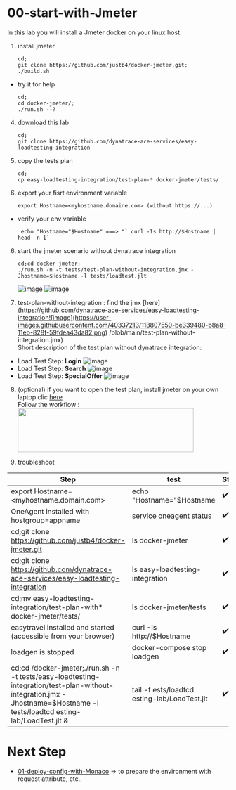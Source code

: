 # 00-start-with-Jmeter

In this lab you will install a Jmeter docker on your linux host. 

1) install jmeter 

       cd;
       git clone https://github.com/justb4/docker-jmeter.git;
       ./build.sh
       
- try it for help 

      cd;
      cd docker-jmeter/;
      ./run.sh --?
       
4) download this lab  

       cd;
       git clone https://github.com/dynatrace-ace-services/easy-loadtesting-integration

5) copy the tests plan  

       cd;
       cp easy-loadtesting-integration/test-plan-* docker-jmeter/tests/

2) export your fisrt environment variable  

       export Hostname=<myhostname.domaine.com> (without https://...)

- verify your env variable  

       echo "Hostname="$Hostname" ===> "` curl -Is http://$Hostname | head -n 1`
       
6) start the jmeter scenario without dynatrace integration 
       
       cd;cd docker-jmeter;
       ./run.sh -n -t tests/test-plan-without-integration.jmx -Jhostname=$Hostname -l tests/loadtest.jlt

   ![image](https://user-images.githubusercontent.com/40337213/116146424-c69c1380-a6de-11eb-82a9-884c7afe7d0f.png)
   ![image](https://user-images.githubusercontent.com/40337213/116276203-973fe200-a784-11eb-9b70-921f53ea8ea3.png)


7) test-plan-without-integration : find the jmx [here](https://github.com/dynatrace-ace-services/easy-loadtesting-integration![image](https://user-images.githubusercontent.com/40337213/118807550-be339480-b8a8-11eb-828f-59fdea43da82.png)
/blob/main/test-plan-without-integration.jmx)   
Short description of the test plan without dynatrace integration:  
- Load Test Step: **Login**
![image](https://user-images.githubusercontent.com/40337213/116147594-3a8aeb80-a6e0-11eb-8a70-21c345d6b4c3.png)
- Load Test Step: **Search**
![image](https://user-images.githubusercontent.com/40337213/116147754-627a4f00-a6e0-11eb-9a10-29886fdd761b.png)
- Load Test Step: **SpecialOffer**
![image](https://user-images.githubusercontent.com/40337213/116147815-745bf200-a6e0-11eb-8fac-be560efcf8d7.png)

8) (optional) if you want to open the test plan, install jmeter on your own laptop clic [here](https://jmeter.apache.org/download_jmeter.cgi)  
  Follow the workflow :  
         <img src="https://user-images.githubusercontent.com/40337213/116146851-44f8b580-a6df-11eb-852e-1fbc541227f9.png" width="400" height="100">


9) troubleshoot  

| Step  | test |Status |
| --------------- | --------------- | --------------- | 
| export Hostname=<myhostname.domain.com> |echo "Hostname="$Hostname  | ✔️ |
| OneAgent installed with hostgroup=appname | service oneagent status | ✔️ |
| cd;git clone https://github.com/justb4/docker-jmeter.git | ls docker-jmeter | ✔️ |
| cd;git clone https://github.com/dynatrace-ace-services/easy-loadtesting-integration | ls easy-loadtesting-integration | ✔️ |
| cd;mv easy-loadtesting-integration/test-plan-with* docker-jmeter/tests/ | ls docker-jmeter/tests | ✔️ |
| easytravel installed and started (accessible from your browser) | curl -Is http://$Hostname | ✔️ |
| loadgen is stopped | docker-compose stop loadgen | ✔️ |
| cd;cd /docker-jmeter;./run.sh -n -t tests/easy-loadtesting-integration/test-plan-without-integration.jmx -Jhostname=$Hostname -l tests/loadtcd esting-lab/LoadTest.jlt & | tail -f ests/loadtcd esting-lab/LoadTest.jlt | ✔️ |

# Next Step  

- [01-deploy-config-with-Monaco](https://github.com/dynatrace-ace-services/easy-loadtesting-integration/tree/main/01-deploy-config-with-Monaco) => to prepare the environment with request attribute, etc..
